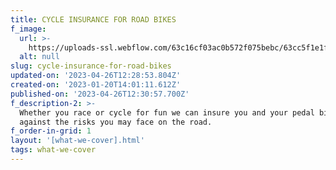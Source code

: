 ```yaml
---
title: CYCLE INSURANCE FOR ROAD BIKES
f_image:
  url: >-
    https://uploads-ssl.webflow.com/63c16cf03ac0b572f075bebc/63cc5f1e1fe6f5fc87566268_insurance_road.webp
  alt: null
slug: cycle-insurance-for-road-bikes
updated-on: '2023-04-26T12:28:53.804Z'
created-on: '2023-01-20T14:01:11.612Z'
published-on: '2023-04-26T12:30:57.700Z'
f_description-2: >-
  Whether you race or cycle for fun we can insure you and your pedal bike
  against the risks you may face on the road.
f_order-in-grid: 1
layout: '[what-we-cover].html'
tags: what-we-cover
---
```




